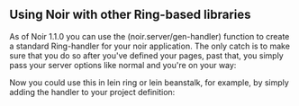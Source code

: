 ## Using Noir with other Ring-based libraries
As of Noir 1.1.0 you can use the (noir.server/gen-handler) function to create a standard Ring-handler for your noir
application. The only catch is to make sure that you do so after you've defined your pages, past that, you simply
pass your server options like normal and you're on your way:
<script src="https://gist.github.com/1103341.js?file=genhandler.clj"></script>

Now you could use this in lein ring or lein beanstalk, for example, by simply adding the handler to your project definition:
<script src="https://gist.github.com/1103341.js?file=leinring.clj"></script>
